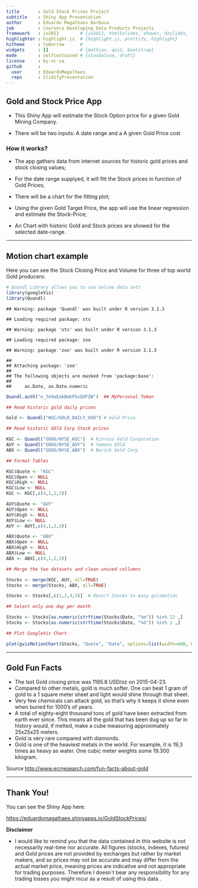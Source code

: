 ```yaml
---
title       : Gold Stock Prices Project
subtitle    : Shiny App Presentation
author      : Eduardo Magalhaes Barbosa
job         : Coursera Developing Data Products Projects
framework   : io2012        # {io2012, html5slides, shower, dzslides, ...}
highlighter : highlight.js  # {highlight.js, prettify, highlight}
hitheme     : tomorrow      # 
widgets     : []            # {mathjax, quiz, bootstrap}
mode        : selfcontained # {standalone, draft}
license     : by-nc-sa
github      :
  user      : EduardoMagalhaes
  repo      : SlidifyPresentation
---
```



## Gold and Stock Price App

* This Shiny App will estimate the Stock Option price for a given Gold Mining Company.

* There will be two inputs: A date range and a A given Gold Price cost

### How it works?

* The app gathers data from internet sources for historic gold prices and stock closing values;

* For the date range supplyed, it will fitt the Stock prices in function of Gold Prices;

* There will be a chart for the fitting plot;

* Using the given Gold Target Price, the app will use the linear regression and estimate the Stock-Price;

* An Chart with historic Gold and Stock prices are showed for the selected date-range.

---


## Motion chart example

Here you can see the Stock Closing Price and Volume for three of top world Gold producers:


```r
# Quandl Library allows you to use online data sets
library(googleVis)
library(Quandl)
```

```
## Warning: package 'Quandl' was built under R version 3.1.3
```

```
## Loading required package: xts
```

```
## Warning: package 'xts' was built under R version 3.1.3
```

```
## Loading required package: zoo
```

```
## Warning: package 'zoo' was built under R version 3.1.3
```

```
## 
## Attaching package: 'zoo'
## 
## The following objects are masked from 'package:base':
## 
##     as.Date, as.Date.numeric
```

```r
Quandl.auth("o_7e9aEakBmkPksQXFZW")  ## MyPersonal Token

## Read historic gold daily prices

Gold <- Quandl("WGC/GOLD_DAILY_USD") # Gold Price

## Read historic GOld Corp Stock prices

KGC <- Quandl("GOOG/NYSE_KGC")  # Kinross Gold Corporation
AUY <- Quandl("GOOG/NYSE_AUY")  # Yamana GOld
ABX <- Quandl("GOOG/NYSE_ABX")  # Barick Gold Corp

## Format Tables

KGC$Quote <- "KGC"
KGC$Open <- NULL
KGC$High <- NULL
KGC$Low <- NULL
KGC <- KGC[,c(4,1,2,3)]

AUY$Quote <- "AUY"
AUY$Open <- NULL
AUY$High <- NULL
AUY$Low <- NULL
AUY <- AUY[,c(4,1,2,3)]

ABX$Quote <- "ABX"
ABX$Open <- NULL
ABX$High <- NULL
ABX$Low <- NULL
ABX <- ABX[,c(4,1,2,3)]

## Merge the two datasets and clean unused collumns

Stocks <- merge(KGC, AUY, all=TRUE)
Stocks <- merge(Stocks, ABX, all=TRUE)

Stocks <- Stocks[,c(1,2,4,3)]  # Resort Stocks to easy gvismotion

## Select only one day per month

Stocks <- Stocks[as.numeric(strftime(Stocks$Date, "%m")) %in% 12 ,]
Stocks <- Stocks[as.numeric(strftime(Stocks$Date, "%d")) %in% 1 ,]

## Plot GoogleVis Chart

plot(gvisMotionChart(Stocks, "Quote", "Date", options=list(width=600, height=400)))
```

---

## Gold Fun Facts

* The last Gold closing price was 1185.8 USD/oz on 2015-04-23.
* Compared to other metals, gold is much softer. One can beat 1 gram of gold to a 1 square meter sheet and light would shine through that sheet.
* Very few chemicals can attack gold, so that’s why it keeps it shine even when buried for 1000’s of years.
* A total of eighty-eight thousand tons of gold have been extracted from earth ever since. This means all the gold that has been dug up so far in history would, if melted, make a cube measuring approximately 25x25x25 meters.
* Gold is very rare compared with diamonds.
* Gold is one of the heaviest metals in the world. For example, it is 19,3 times as heavy as water. One cubic meter weights some 19.300 kilogram.

Source http://www.ecrresearch.com/fun-facts-about-gold


---

## Thank You!


You can see the Shiny App here: 

https://eduardomagalhaes.shinyapps.io/GoldStockPrices/

<Strong>Disclaimer</Strong>

* I would like to remind you that the data contained in this website is not necessarily real-time nor accurate. All figures (stocks, indexes, futures) and Gold prices are not provided by exchanges but rather by market makers, and so prices may not be accurate and may differ from the actual market price, meaning prices are indicative and not appropriate for trading purposes. Therefore I doesn`t bear any responsibility for any trading losses you might incur as a result of using this data .


